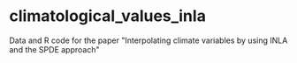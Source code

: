 # climatological_values_inla
Data and R code for the paper "Interpolating climate variables by using INLA and the SPDE approach"
